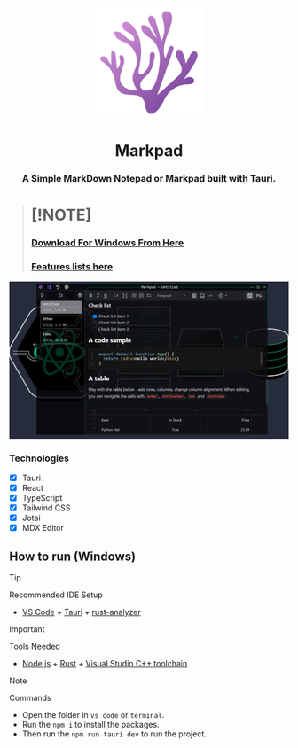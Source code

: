 <div  align="center">
    <img src="./docs/logo.png" alt="Markpad Logo" title="Markpad" width="200"/>
    <h1>Markpad</h1>
    <h3>A Simple MarkDown Notepad or Markpad built with Tauri.</h3>
</div>

> # [!NOTE]
>
> ### [Download For Windows From Here](https://github.com/Ulrich-Tonmoy/markpad/releases)
>
> ### [Features lists here](./docs/v-features.md)

<div  align="center">
    <img src="./docs/markpad.png" alt="Markpad"/>
</div>

### Technologies

- [x] Tauri
- [x] React
- [x] TypeScript
- [x] Tailwind CSS
- [x] Jotai
- [x] MDX Editor

## How to run (Windows)

> [!TIP]
> Recommended IDE Setup
>
> - [VS Code](https://code.visualstudio.com/) + [Tauri](https://marketplace.visualstudio.com/items?itemName=tauri-apps.tauri-vscode) + [rust-analyzer](https://marketplace.visualstudio.com/items?itemName=rust-lang.rust-analyzer)

> [!IMPORTANT]  
> Tools Needed
>
> - [Node.js](https://nodejs.org/en/download/) + [Rust](https://www.rust-lang.org/tools/install) + [Visual Studio C++ toolchain](https://visualstudio.microsoft.com/vs/features/cplusplus/)

> [!NOTE]  
> Commands
>
> - Open the folder in `vs code` or `terminal`.
> - Run the `npm i` to install the packages.
> - Then run the `npm run tauri dev` to run the project.
